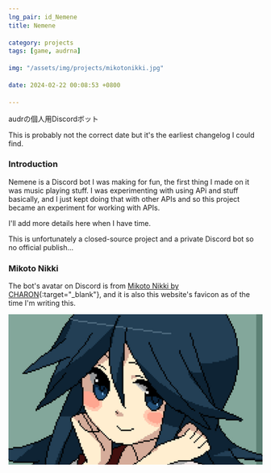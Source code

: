 ```yaml
---
lng_pair: id_Nemene
title: Nemene

category: projects
tags: [game, audrna]

img: "/assets/img/projects/mikotonikki.jpg"

date: 2024-02-22 00:08:53 +0800

---
```


<!-- outline-start -->
audrの個人用Discordボット
<!-- outline-end -->

This is probably not the correct date but it's the earliest changelog I could find.

### Introduction

Nemene is a Discord bot I was making for fun, the first thing I made on it was music playing stuff. I was experimenting with using APi and stuff basically, and I just kept doing that with other APIs and so this project became an experiment for working with APIs.

I'll add more details here when I have time.

This is unfortunately a closed-source project and a private Discord bot so no official publish...

### Mikoto Nikki

The bot's avatar on Discord is from [Mikoto Nikki by CHARON](https://enoshima210.work/2013/05/28/mn/){:target="_blank"}, and it is also this website's favicon as of the time I'm writing this.

![Mikoto](/assets/img/projects/mikotonikki.jpg)

